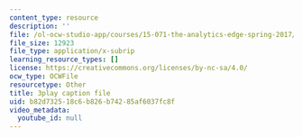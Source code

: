 ```yaml
---
content_type: resource
description: ''
file: /ol-ocw-studio-app/courses/15-071-the-analytics-edge-spring-2017/b82d732518c6b826b74285af6037fc8f_fEXkGiLYDug.srt
file_size: 12923
file_type: application/x-subrip
learning_resource_types: []
license: https://creativecommons.org/licenses/by-nc-sa/4.0/
ocw_type: OCWFile
resourcetype: Other
title: 3play caption file
uid: b82d7325-18c6-b826-b742-85af6037fc8f
video_metadata:
  youtube_id: null
---
```

